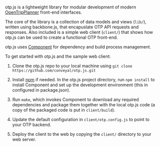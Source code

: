 
otp.js is a lightweight library for modular development of modern [OpenTripPlanner](http://opentripplanner.org) front-end interfaces.

The core of the library is a collection of data models and views (`lib/`), written using backbone.js, that encapuslate OTP API requests and responses. Also included is a simple web client (`client/`) that shows how otp.js can be used to create a functional OTP front-end.

otp.js uses [Component](https://github.com/component/component) for dependency and build process management.

To get started with otp.js and the sample web client:

1. Clone the otp.js repo to your local machine using `git clone https://github.com/conveyal/otp.js.git`

2. Install [npm](https://www.npmjs.org/) if needed. In the otp.js project directory, run `npm install` to install Component and set up the development environment (this in configured in package.json).

3. Run `make`, which invokes Component to download any required dependencies and package them together with the local otp.js code (a copy of the packaged code is put in `client/build`).

4. Update the default configuration in `client/otp.config.js` to point to your OTP backend.

5. Deploy the client to the web by copying the `client/` directory to your web server.

